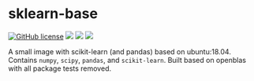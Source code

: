 # sklearn-base

[![GitHub license](https://img.shields.io/github/license/edwintye/sklearn-base.svg)](https://github.com/edwintye/sklearn-base)
[![](https://images.microbadger.com/badges/image/edwintye/sklearn-base.svg)](https://microbadger.com/images/edwintye/sklearn-base "Get your own image badge on microbadger.com")
[![](https://images.microbadger.com/badges/version/edwintye/sklearn-base.svg)](https://microbadger.com/images/edwintye/sklearn-base "Get your own version badge on microbadger.com")
[![](https://img.shields.io/docker/automated/edwintye/sklearn-base.svg)](https://hub.docker.com/r/edwintye/sklearn-base/builds)

A small image with scikit-learn (and pandas) based on ubuntu:18.04. Contains `numpy`, `scipy`, `pandas`, and `scikit-learn`. Built based on openblas with all package tests removed.
